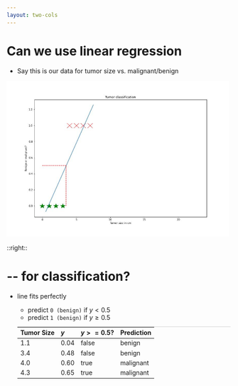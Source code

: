 ```yaml
---
layout: two-cols
---
```


# Can we use linear regression

- Say this is our data for tumor size vs. malignant/benign

<img alt="orig tumor" src="/images/orig-tumor.jpg" style="width: 500px; height: 350px" />

::right::

# -- for classification?

- line fits perfectly
  - predict `0 (benign)` if $y \lt 0.5$
  - predict `1 (benign)` if $y \ge 0.5$
  
  | Tumor Size |  $y$   | $y >= 0.5?$  | Prediction  |
  |------------|--------|--------------|-------------|
  | 1.1        | 0.04   | false        | benign      |
  | 3.4        | 0.48   | false        | benign      |
  | 4.0        | 0.60   | true         | malignant   |
  | 4.3        | 0.65   | true         | malignant   |

<style>
  table {
    margin-top: 12px;
    border-top: 1px solid lightgray;
  }
</style>